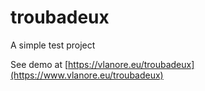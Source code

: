 # troubadeux
A simple test project

See demo at [https://vlanore.eu/troubadeux](https://www.vlanore.eu/troubadeux)
